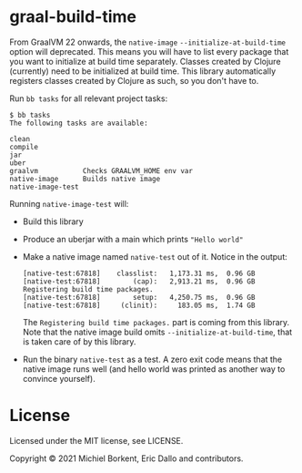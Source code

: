 # graal-build-time

From GraalVM 22 onwards, the `native-image` `--initialize-at-build-time` option
will deprecated. This means you will have to list every package that you want to
initialize at build time separately. Classes created by Clojure (currently) need
to be initialized at build time. This library automatically registers classes
created by Clojure as such, so you don't have to.

Run `bb tasks` for all relevant project tasks:

```
$ bb tasks
The following tasks are available:

clean
compile
jar
uber
graalvm           Checks GRAALVM_HOME env var
native-image      Builds native image
native-image-test
```

Running `native-image-test` will:

- Build this library
- Produce an uberjar with a main which prints `"Hello world"`
- Make a native image named `native-test` out of it. Notice in the output:

    ```
    [native-test:67818]    classlist:   1,173.31 ms,  0.96 GB
    [native-test:67818]        (cap):   2,913.21 ms,  0.96 GB
    Registering build time packages.
    [native-test:67818]        setup:   4,250.75 ms,  0.96 GB
    [native-test:67818]     (clinit):     183.05 ms,  1.74 GB
    ```

    The `Registering build time packages.` part is coming from this library.  Note
    that the native image build omits `--initialize-at-build-time`, that is taken
    care of by this library.

- Run the binary `native-test` as a test. A zero exit code means that the native
  image runs well (and hello world was printed as another way to convince
  yourself).

# License

Licensed under the MIT license, see LICENSE.

Copyright © 2021 Michiel Borkent, Eric Dallo and contributors.

